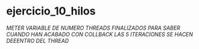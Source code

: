 # ejercicio_10_hilos
_METER VARIABLE DE NUMERO THREADS FINALIZADOS PARA SABER CUANDO HAN ACABADO CON COLLBACK_
_LAS 5 ITERACIONES SE HACEN DEEENTRO DEL THREAD_
